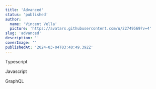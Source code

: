 ```yaml
---
title: 'Advanced'
status: 'published'
author:
  name: 'Vincent Vella'
  picture: 'https://avatars.githubusercontent.com/u/22749569?v=4'
slug: 'advanced'
description: ''
coverImage: ''
publishedAt: '2024-03-04T03:40:49.392Z'
---
```


Typescript

Javascript

GraphQL